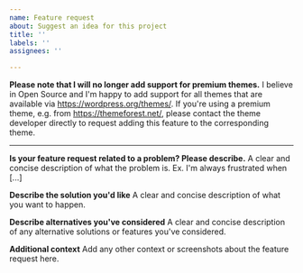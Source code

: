 ```yaml
---
name: Feature request
about: Suggest an idea for this project
title: ''
labels: ''
assignees: ''

---
```


**Please note that I will no longer add support for premium themes.** I believe in Open Source and I'm happy to add support for all themes that are available via https://wordpress.org/themes/. If you're using a premium theme, e.g. from https://themeforest.net/, please contact the theme developer directly to request adding this feature to the corresponding theme.

---

**Is your feature request related to a problem? Please describe.**
A clear and concise description of what the problem is. Ex. I'm always frustrated when [...]

**Describe the solution you'd like**
A clear and concise description of what you want to happen.

**Describe alternatives you've considered**
A clear and concise description of any alternative solutions or features you've considered.

**Additional context**
Add any other context or screenshots about the feature request here.
